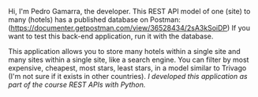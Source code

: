 Hi, I'm Pedro Gamarra, the developer. This REST API model of one (site) to many (hotels) has a published database on Postman: (https://documenter.getpostman.com/view/36528434/2sA3kSoiDP)
If you want to test this back-end application, run it with the database.




This application allows you to store many hotels within a single site and many sites within a single site, like a search engine. 
You can filter by most expensive, cheapest, most stars, least stars, in a model similar to Trivago (I'm not sure if it exists in other countries). 
*I developed this application as part of the course REST APIs with Python.*

